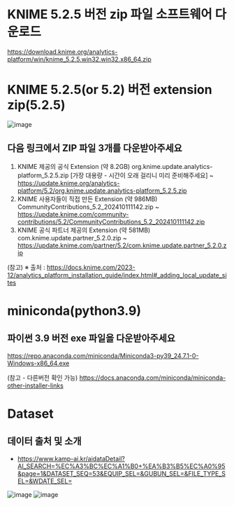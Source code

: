 # KNIME 5.2.5 버전 zip 파일 소프트웨어 다운로드
https://download.knime.org/analytics-platform/win/knime_5.2.5.win32.win32.x86_64.zip

# KNIME 5.2.5(or 5.2) 버전 extension zip(5.2.5)
![image](https://github.com/user-attachments/assets/789f68d6-a4be-4439-bb14-68160e151392)

## 다음 링크에서 ZIP 파일 3개를 다운받아주세요
1. KNIME 제공의 공식 Extension (약 8.2GB) org.knime.update.analytics-platform_5.2.5.zip [가장 대용량 - 시간이 오래 걸리니 미리 준비해주세요] ~ https://update.knime.org/analytics-platform/5.2/org.knime.update.analytics-platform_5.2.5.zip
2. KNIME 사용자들이 직접 만든 Extension (약 986MB) CommunityContributions_5.2_202410111142.zip ~ https://update.knime.com/community-contributions/5.2/CommunityContributions_5.2_202410111142.zip
3. KNIME 공식 파트너 제공의 Extension (약 581MB) com.knime.update.partner_5.2.0.zip ~ https://update.knime.com/partner/5.2/com.knime.update.partner_5.2.0.zip

(참고) ※ 출처 : https://docs.knime.com/2023-12/analytics_platform_installation_guide/index.html#_adding_local_update_sites


# miniconda(python3.9)
## 파이썬 3.9 버전 exe 파일을 다운받아주세요
https://repo.anaconda.com/miniconda/Miniconda3-py39_24.7.1-0-Windows-x86_64.exe

(참고 - 다른버전 확인 가능) https://docs.anaconda.com/miniconda/miniconda-other-installer-links

# Dataset
## 데이터 출처 및 소개
* https://www.kamp-ai.kr/aidataDetail?AI_SEARCH=%EC%A3%BC%EC%A1%B0+%EA%B3%B5%EC%A0%95&page=1&DATASET_SEQ=53&EQUIP_SEL=&GUBUN_SEL=&FILE_TYPE_SEL=&WDATE_SEL=

![image](https://github.com/user-attachments/assets/cad77112-bf58-4e61-8a9c-cde5c50f2c29)
![image](https://github.com/user-attachments/assets/63b93c06-ed92-4848-b79c-9351025b349d)
